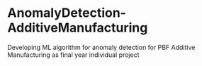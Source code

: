 # AnomalyDetection-AdditiveManufacturing
Developing ML algorithm for anomaly detection for PBF Additive Manufacturing as final year individual project
